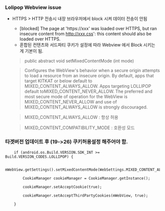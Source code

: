 ### Lolipop Webview issue
 * HTTPS > HTTP 전송시 내장 브라우저에서 block 시켜 데이터 전송이 안됨
    * [blocked] The page at 'https://xxx' was loaded over HTTPS, but ran insecure content from http://xxx.css': this content should also be loaded over HTTPS.
    * 혼합된 컨텐츠와 서드파티 쿠키가 설정에 따라 Webview 에서 Block 시키는 게 기본이 됨.
    
    > public abstract void setMixedContentMode (int mode)

    > Configures the WebView's behavior when a secure origin attempts to load a resource from an insecure origin. By default, apps that target KITKAT or below default to MIXED_CONTENT_ALWAYS_ALLOW. Apps targeting LOLLIPOP default toMIXED_CONTENT_NEVER_ALLOW. The preferred and most secure mode of operation for the WebView is MIXED_CONTENT_NEVER_ALLOW and use of MIXED_CONTENT_ALWAYS_ALLOW is strongly discouraged.

    > MIXED_CONTENT_ALWAYS_ALLOW : 항상 허용

    > MIXED_CONTENT_COMPATIBILITY_MODE : 호환성 모드

### 타겟버전 업데이트 후 (19->26) 쿠키허용설정 해주어야 함.
        if (android.os.Build.VERSION.SDK_INT >= Build.VERSION_CODES.LOLLIPOP) {

            mWebView.getSettings().setMixedContentMode(WebSettings.MIXED_CONTENT_ALWAYS_ALLOW);

            CookieManager cookieManager = CookieManager.getInstance();

            cookieManager.setAcceptCookie(true);

            cookieManager.setAcceptThirdPartyCookies(mWebView, true);

        }